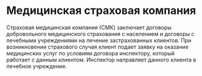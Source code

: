 # Медицинская страховая компания
Страховая медицинская компания (СМК) заключает договоры
добровольного медицинского страхования с населением и договоры с
лечебными учреждениями на лечение застрахованных клиентов. При
возникновении страхового случая клиент подает заявку на оказание
медицинских услуг по условиям договора инспектору, который работает с
данным клиентом. Инспектор направляет данного клиента в лечебное
учреждение. 
